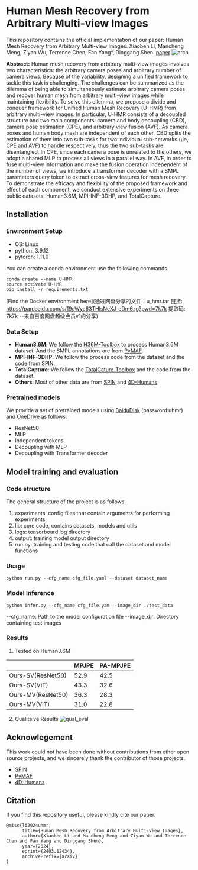 # Human Mesh Recovery from Arbitrary Multi-view Images

This repository contains the official implementation of our paper: Human Mesh Recovery from Arbitrary Multi-view Images. Xiaoben Li, Mancheng Meng, Ziyan Wu, Terrence Chen, Fan Yang*, Dinggang Shen. [paper](https://arxiv.org/abs/2403.12434)
![arch](./images/framework.png)

**Abstract:** Human mesh recovery from arbitrary multi-view images involves two characteristics: the arbitrary camera poses and arbitrary number of camera views. Because of the variability, designing a unified framework to tackle this task is challenging. The challenges can be summarized as the dilemma of being able to simultaneously estimate arbitrary camera poses and recover human mesh from arbitrary multi-view images while maintaining flexibility. To solve this dilemma, we propose a divide and conquer framework for Unified Human Mesh Recovery (U-HMR) from arbitrary multi-view images. In particular, U-HMR consists of a decoupled structure and two main components: camera and body decoupling (CBD), camera pose estimation (CPE), and arbitrary view fusion (AVF). As camera poses and human body mesh are independent of each other, CBD splits the estimation of them into two sub-tasks for two individual sub-networks (\ie, CPE and AVF) to handle respectively, thus the two sub-tasks are disentangled. In CPE, since each camera pose is unrelated to the others, we adopt a shared MLP to process all views in a parallel way. In AVF, in order to fuse multi-view information and make the fusion operation independent of the number of views, we introduce a transformer decoder with a SMPL parameters query token to extract cross-view features for mesh recovery. To demonstrate the efficacy and flexibility of the proposed framework and effect of each component, we conduct extensive experiments on three public datasets: Human3.6M, MPI-INF-3DHP, and TotalCapture. 

## Installation

### Environment Setup

- OS: Linux
- python: 3.9.12
- pytorch: 1.11.0

You can create a conda environment use the following commands.

```
conda create --name U-HMR
source activate U-HMR
pip install -r requirements.txt
```
[Find the Docker environment here](通过网盘分享的文件：u_hmr.tar
链接: https://pan.baidu.com/s/19eWya63THlsNeXJ_eDm6zg?pwd=7k7k 提取码: 7k7k 
--来自百度网盘超级会员v1的分享)
### Data Setup

- **Human3.6M**: We follow the [H36M-Toolbox](https://github.com/CHUNYUWANG/H36M-Toolbox.git) to process Human3.6M dataset. And the SMPL annotations are from [PyMAF](https://github.com/HongwenZhang/PyMAF).
- **MPI-INF-3DHP**: We follow the process code from the dataset and the code from [SPIN](https://github.com/nkolot/SPIN). 
- **TotalCapture**: We follow the [TotalCature-Toolbox](https://github.com/zhezh/TotalCapture-Toolbox) and the code from the dataset.
- **Others**: Most of other data are from [SPIN](https://github.com/nkolot/SPIN) and [4D-Humans](https://github.com/shubham-goel/4D-Humans).

### Pretrained models
We provide a set of pretrained models using [BaiduDisk](https://pan.baidu.com/s/1rtV533AlhQ6PRq8u6YsGjA) (password:uhmr) and [OneDrive](https://1drv.ms/f/s!AqnMGeLS2QFOhbpt34u-GTmwNIpbRQ?e=aSWriS) as follows:
- ResNet50
- MLP
- Independent tokens
- Decoupling with MLP 
- Decoupling with Transformer decoder

## Model training and evaluation

### Code structure
The general structure of the project is as follows.
1. experiments: config files that contain arguments for performing experiments
2. lib: core code, contains datasets, models and utils
3. logs: tensorboard log directory
4. output: training model output directory
5. run.py: training and testing code that call the dataset and model functions
### Usage
```
python run.py --cfg_name cfg_file.yaml --dataset dataset_name
```
### Model Inference
```
python infer.py --cfg_name cfg_file.yam --image_dir ./test_data
```
--cfg_name: Path to the model configuration file
--image_dir: Directory containing test images

### Results
1. Tested on Human3.6M

|  |MPJPE|PA-MPJPE|
|--|--|--|
|Ours-SV(ResNet50)|52.9|42.5|
|Ours-SV(ViT)|43.3|32.6|
|Ours-MV(ResNet50)|36.3|28.3|
|Ours-MV(ViT)|31.0|22.8|

2. Qualitaive Results
![qual_eval](./images/quali_eval.jpg)
## Acknowlegement

This work could not have been done without contributions from other open source projects, and we sincerely thank the contributor of those projects.

- [SPIN](https://github.com/nkolot/SPIN)
- [PyMAF](https://github.com/HongwenZhang/PyMAF)
- [4D-Humans](https://github.com/shubham-goel/4D-Humans)


## Citation
If you find this repository useful, please kindly cite our paper.
```
@misc{li2024uhmr,
      title={Human Mesh Recovery from Arbitrary Multi-view Images}, 
      author={Xiaoben Li and Mancheng Meng and Ziyan Wu and Terrence Chen and Fan Yang and Dinggang Shen},
      year={2024},
      eprint={2403.12434},
      archivePrefix={arXiv}
}

```
